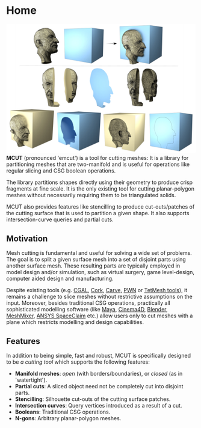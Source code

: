 # Home

<div class="container">
    <div style="float:left;width:100%">
	   <img src="media/repo-teaser/website-teaser.png" alt="bunny1" />
    </div>
</div>

**MCUT** (pronounced 'emcut') is a tool for cutting meshes: It is a library for partitioning meshes that are two-manifold and is useful for operations like regular slicing and CSG boolean operations. 

The library partitions shapes directly using their geometry to produce crisp fragments at fine scale. It is the only existing tool for cutting planar-polygon meshes without necessarily requiring them to be triangulated solids.  

MCUT also provides features like stencilling to produce cut-outs/patches of the cutting surface that is used to partition a given shape. It also supports intersection-curve queries and partial cuts.

## Motivation

Mesh cutting is fundamental and useful for solving a wide set of problems. The goal is to split a given surface mesh into a set of disjoint parts using another surface mesh.
These resulting parts are typically employed in model design and/or simulation, such as virtual surgery, game level-design, computer aided design and manufacturing.

Despite existing tools (e.g. [CGAL](https://www.cgal.org/), [Cork](https://github.com/gilbo/cork), [Carve](https://code.google.com/archive/p/carve/), [PWN](http://www.cs.columbia.edu/cg/mesh-arrangements/#definitions) or [TetMesh tools](https://github.com/loopstring/3d-cutter.git)), it remains a challenge to slice meshes without restrictive assumptions on the input. Moreover, besides traditional CSG operations, practically all sophisticated modelling software (like [Maya](https://www.autodesk.com/products/maya/overview), [Cinema4D](https://www.maxon.net/en/cinema-4d), [Blender](https://www.blender.org/), [MeshMixer](https://www.meshmixer.com/), [ANSYS SpaceClaim](https://www.ansys.com/products/3d-design/ansys-spaceclaim) etc.) allow users only to cut meshes with a plane which restricts modelling and design capabilities.

## Features

In addition to being simple, fast and robust, MCUT is specifically designed to be _a cutting tool_ which supports the following features: 

* **Manifold meshes**: _open_  (with borders/boundaries), or _closed_ (as in 'watertight'). 
* **Partial cuts**: A sliced object need not be completely cut into disjoint parts. 
* **Stencilling**: Silhouette cut-outs of the cutting surface patches.
* **Intersection curves**: Query vertices introduced as a result of a cut.
* **Booleans**: Traditional CSG operations. 
* **N-gons**: Arbitrary planar-polygon meshes. 
